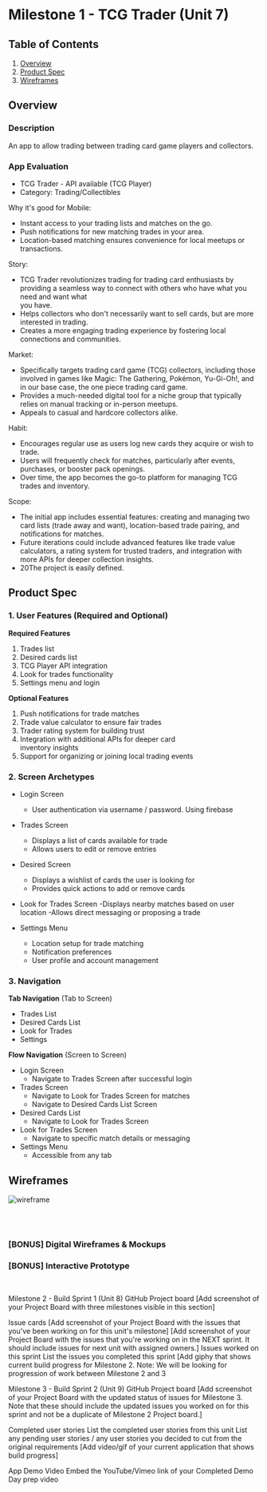 # Milestone 1 - TCG Trader (Unit 7)

## Table of Contents

1. [Overview](#Overview)
1. [Product Spec](#Product-Spec)
1. [Wireframes](#Wireframes)

## Overview

### Description

An app to allow trading between trading card game players and collectors. 

### App Evaluation

- TCG Trader - API available (TCG Player)
- Category: Trading/Collectibles

Why it's good for Mobile:
- Instant access to your trading lists and matches on the go.
- Push notifications for new matching trades in your area.
- Location-based matching ensures convenience for local meetups or     
    transactions.

Story:
- TCG Trader revolutionizes trading for trading card enthusiasts by providing
    a seamless way to connect with others who have what you need and want what   
    you have.
- Helps collectors who don't necessarily want to sell cards, but are more 
    interested in trading.
- Creates a more engaging trading experience by fostering local connections 
    and communities.

Market:
- Specifically targets trading card game (TCG) collectors, including those 
    involved in games like Magic: The Gathering, Pokémon, Yu-Gi-Oh!, and in our 
    base case, the one piece trading card game.
- Provides a much-needed digital tool for a niche group that typically relies 
    on manual tracking or in-person meetups.
- Appeals to casual and hardcore collectors alike.

Habit:
- Encourages regular use as users log new cards they acquire or wish to 
    trade.
- Users will frequently check for matches, particularly after events, 
    purchases, or booster pack openings.
- Over time, the app becomes the go-to platform for managing TCG trades and 
    inventory.

Scope:
- The initial app includes essential features: creating and managing two card 
    lists (trade away and want), location-based trade pairing, and notifications 
    for matches.
- Future iterations could include advanced features like trade value 
    calculators, a rating system for trusted traders, and integration with more 
    APIs for deeper collection insights.
- 20The project is easily defined. 


## Product Spec

### 1. User Features (Required and Optional)

**Required Features**

1. Trades list
2. Desired cards list
3. TCG Player API integration
4. Look for trades functionality
5. Settings menu and login

**Optional Features**

1. Push notifications for trade matches
2. Trade value calculator to ensure fair trades
3. Trader rating system for building trust
4. Integration with additional APIs for deeper card  
   inventory insights
5. Support for organizing or joining local trading events

### 2. Screen Archetypes

- Login Screen
    - User authentication via username / password. Using firebase
- Trades Screen
    - Displays a list of cards available for trade
    - Allows users to edit or remove entries 
- Desired Screen
    - Displays a wishlist of cards the user is looking for
    - Provides quick actions to add or remove cards 
- Look for Trades Screen
    -Displays nearby matches based on user location
    -Allows direct messaging or proposing a trade

- Settings Menu
    - Location setup for trade matching
    - Notification preferences
    - User profile and account management

### 3. Navigation

**Tab Navigation** (Tab to Screen)

- Trades List
- Desired Cards List
- Look for Trades
- Settings

**Flow Navigation** (Screen to Screen)

- Login Screen
    - Navigate to Trades Screen after successful login
- Trades Screen
    - Navigate to Look for Trades Screen for matches
    - Navigate to Desired Cards List Screen
- Desired Cards List
    - Navigate to Look for Trades Screen
- Look for Trades Screen
    - Navigate to specific match details or messaging
- Settings Menu
    - Accessible from any tab

## Wireframes

![wireframe](https://hackmd.io/_uploads/H1HKi7xmye.jpg)

<br>

<br>

### [BONUS] Digital Wireframes & Mockups

### [BONUS] Interactive Prototype

<br>


Milestone 2 - Build Sprint 1 (Unit 8)
GitHub Project board
[Add screenshot of your Project Board with three milestones visible in this section] 

Issue cards
[Add screenshot of your Project Board with the issues that you've been working on for this unit's milestone] 
[Add screenshot of your Project Board with the issues that you're working on in the NEXT sprint. It should include issues for next unit with assigned owners.] 
Issues worked on this sprint
List the issues you completed this sprint
[Add giphy that shows current build progress for Milestone 2. Note: We will be looking for progression of work between Milestone 2 and 3

Milestone 3 - Build Sprint 2 (Unit 9)
GitHub Project board
[Add screenshot of your Project Board with the updated status of issues for Milestone 3. Note that these should include the updated issues you worked on for this sprint and not be a duplicate of Milestone 2 Project board.] 

Completed user stories
List the completed user stories from this unit
List any pending user stories / any user stories you decided to cut from the original requirements
[Add video/gif of your current application that shows build progress] 

App Demo Video
Embed the YouTube/Vimeo link of your Completed Demo Day prep video
